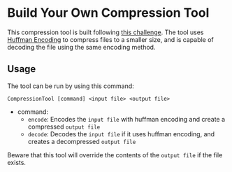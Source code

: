 # Build Your Own Compression Tool
This compression tool is built following [this challenge][link]. The tool uses [Huffman Encoding][huffman] to compress files to a smaller size, and is capable of decoding the file using the same encoding method.
## Usage
The tool can be run by using this command:
```
CompressionTool [command] <input file> <output file>
```
* command:
  - `encode`: Encodes the `input file` with huffman encoding and create a compressed `output file`
  - `decode`: Decodes the `input file` if it uses huffman encoding, and creates a decompressed `output file`
  
Beware that this tool will override the contents of the `output file` if the file exists.

[link]:https://codingchallenges.fyi/challenges/challenge-huffman
[huffman]: https://opendsa-server.cs.vt.edu/ODSA/Books/CS3/html/Huffman.html